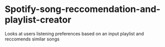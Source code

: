 # Spotify-song-reccomendation-and-playlist-creator
Looks at users listening preferences based on an input playlist and reccomends similar songs

